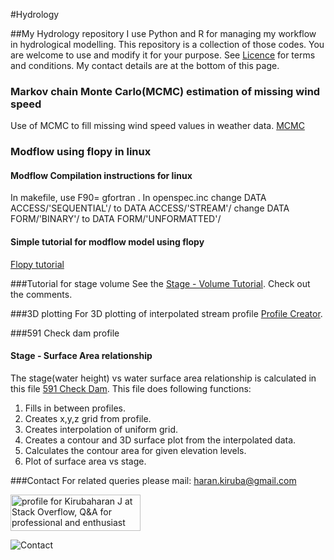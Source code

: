 #Hydrology

##My Hydrology  repository
I use Python and R for managing my workflow in hydrological modelling. This repository is a collection of those codes. You are welcome to use and modify it for your purpose. See [Licence](../master/LICENSE) for terms and conditions.
My contact details are at the bottom of this page.

### Markov chain Monte Carlo(MCMC) estimation of missing wind speed
Use of MCMC to fill missing wind speed values in weather data. [MCMC](../master/wind_speed_had_mcmc.py) 

### Modflow using flopy in linux
#### Modflow Compilation instructions for linux
In makefile, use F90= gfortran .
In openspec.inc
change DATA ACCESS/'SEQUENTIAL'/ to DATA ACCESS/'STREAM'/
change DATA FORM/'BINARY'/ to DATA FORM/'UNFORMATTED'/
#### Simple tutorial for modflow model using flopy
[Flopy tutorial](../master/gw.tut.py)

###Tutorial for stage volume
See the [Stage - Volume Tutorial](../master/stage_volume_tutorial.py).
Check out the comments.  

###3D plotting
For 3D plotting of interpolated stream profile  [Profile Creator](../master/profile_creator.py).

###591 Check dam profile
#### Stage - Surface Area relationship
The stage(water height) vs water surface area relationship is calculated in this file [591 Check Dam](../master/profile_creator_591.py).
This file does following functions:
 1. Fills in between profiles.
 2. Creates x,y,z grid from profile.
 3. Creates interpolation of uniform grid.
 4. Creates a contour and 3D surface plot from the interpolated data.
 5. Calculates the contour area for given elevation levels.
 6. Plot of surface area vs stage.

###Contact
For related queries please mail: haran.kiruba@gmail.com

<a href="http://stackoverflow.com/users/2632856/kirubaharan-j">
<img src="http://stackoverflow.com/users/flair/2632856.png" width="208" height="58" alt="profile for Kirubaharan J at Stack Overflow, Q&amp;A for professional and enthusiast programmers" title="profile for Kirubaharan J at Stack Overflow, Q&amp;A for professional and enthusiast programmers">
</a>

![Contact](http://i.imgur.com/C9rENMG.png)